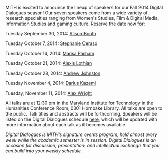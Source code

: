 MITH is excited to announce the lineup of speakers for our Fall 2014 Digital Dialogues season! Our seven speakers come from a wide variety of research specialties ranging from Women's Studies, Film & Digital Media, Information Studies and gaming culture. Reserve the date now for:

Tuesday September 30, 2014: [Alison Booth](http://www.engl.virginia.edu/people/ab6j)

Tuesday October 7, 2014: [Stephanie Ceraso](http://www.stephceraso.com/)

Tuesday October 14, 2014: [Marisa Parham](https://www.amherst.edu/people/facstaff/mparham)

Tuesday October 21, 2014: [Alexis Lothian](http://www.queergeektheory.org/about-2/)

Tuesday October 28, 2014: [Andrew Johnston](http://chicagofilmseminar.blogspot.com/2010/11/summary-andrew-johnston-coding-patterns.html)

Tuesday November 4, 2014: [Darius Kazemi](http://web.archive.org/web/20140625140148/http://tinysubversions.com/my-projects/)

Tuesday, November 11, 2014: [Alex Wright](http://www.alexwright.org/about/)

All talks are at 12:30 pm in the Maryland Institute for Technology in the Humanities Conference Room, 0301 Hornbake Library. All talks are open to the public. Talk titles and abstracts will be forthcoming. Speakers will be listed on the Digital Dialogues schedule [here](http://mith.umd.edu/digital-dialogues/schedule/), which will be updated with more information about each talk as it becomes available.

_Digital Dialogues is MITH’s signature events program, held almost every week while the academic semester is in session. Digital Dialogues is an occasion for discussion, presentation, and intellectual exchange that you can build into your weekly schedule._